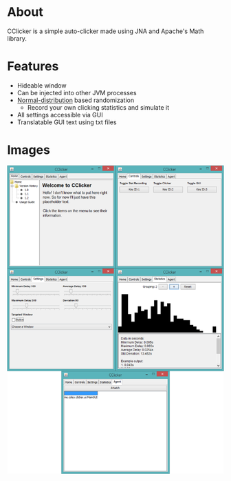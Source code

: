 # About

CClicker is a simple auto-clicker made using JNA and Apache's Math library.

# Features

* Hideable window
* Can be injected into other JVM processes
* [Normal-distribution](https://en.wikipedia.org/wiki/Normal_distribution) based randomization
  * Record your own clicking statistics and simulate it
* All settings accessible via GUI
* Translatable GUI text using txt files

# Images

![Screenshots](shot.png)